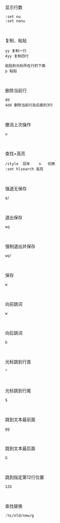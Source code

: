 显示行数

```shell
:set nu
:set nonu
```

<br/>

复制、粘贴

```shell
yy 复制一行
4yy 复制四行

粘贴到光标所在行的下面
p 粘贴
```
<br>

删除当前行

```shell
dd
4dd 删除当前行及后面的3行
```

<br>

撤消上次操作

```shell
u
```

<br/>

查找+高亮

```shell
/style  回车    n   切换
:set hlsearch 高亮
```


<br/>

强退无保存

```shell
q!
``` 

<br>

退出保存

```shell
wq
```

<br>

强制退出并保存

```shell
wq!
```

<br>

保存

```shell
w
```

<br>

向前跳词

```shell
w
```

<br>

向后跳词

```shell
b
```

<br>

光标跳到行首

```shell
^
```

<br>

光标跳到行尾

```shell
$
```

<br>

跳到文本最前面

```shell
gg
```

<br>

跳到文本最后面

```shell
G
```

<br>

跳到指定第12行位置

```shell
12G
```

<br/>

查找替换

```shell
:%s/old/new/g
```

